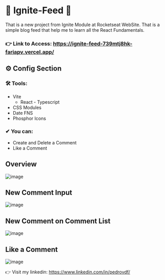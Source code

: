 # 🚀 Ignite-Feed 🚀

That is a new project from Ignite Module at Rocketseat WebSite.
That is a simple blog feed that help me to learn all the React Fundamentals.

### 👉 Link to Access: https://ignite-feed-739mtj8hk-fariapv.vercel.app/

## ⚙ Config Section

 ### 🛠 Tools:
 - Vite
   -  React - Typescript
 - CSS Modules
 - Date FNS
 - Phosphor Icons
 
### ✔ You can:
  - Create and Delete a Comment
- Like a Comment


## Overview
![image](https://user-images.githubusercontent.com/62482908/176198919-41935518-7623-4491-9cfc-5f026449ecbe.png)

## New Comment Input
![image](https://user-images.githubusercontent.com/62482908/176198968-e158c0d9-284f-46b8-8a3b-dfc312a42bb4.png)

## New Comment on Comment List
![image](https://user-images.githubusercontent.com/62482908/176199092-da565ac0-15fe-43f1-abe2-5ea924ba6b87.png)

## Like a Comment
![image](https://user-images.githubusercontent.com/62482908/176199140-b553da3e-adb8-4c81-80c9-671296442a57.png)

👉 Visit my linkedin: https://www.linkedin.com/in/pedrovdf/
